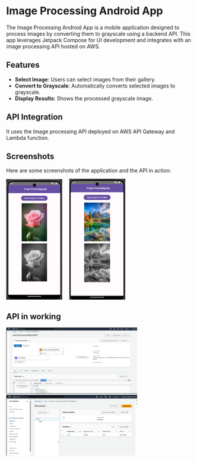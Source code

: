 # Image Processing Android App

The Image Processing Android App is a mobile application designed to process images by converting them to grayscale using a backend API. This app leverages Jetpack Compose for UI development and integrates with an image processing API hosted on AWS.

## Features

- **Select Image**: Users can select images from their gallery.
- **Convert to Grayscale**: Automatically converts selected images to grayscale.
- **Display Results**: Shows the processed grayscale image.

## API Integration

It uses the Image processing API deployed on AWS API Gateway and Lambda function.

## Screenshots

Here are some screenshots of the application and the API in action:

<div>
  <img src="images/1.jpg" alt="Image Selection" width="30%" style="display:inline; margin-right:15px;">
  <img src="images/2.jpg" alt="Grayscale Conversion" width="30%" style="display:inline;">
</div>

## API in working
<div>
  <img src="images/3.jpg" alt="API Screenshot 1" width="70%" style="display:inline; margin-right:15px;">
  <img src="images/4.jpg" alt="API Screenshot 2" width="70%" style="display:inline;">
</div>
